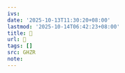 ```yaml
---
ivs:
date: '2025-10-13T11:30:20+08:00'
lastmod: '2025-10-14T06:42:23+08:00'
title: 󰥛
url: 󰥛
tags: []
src: GHZR
note:
---
```

